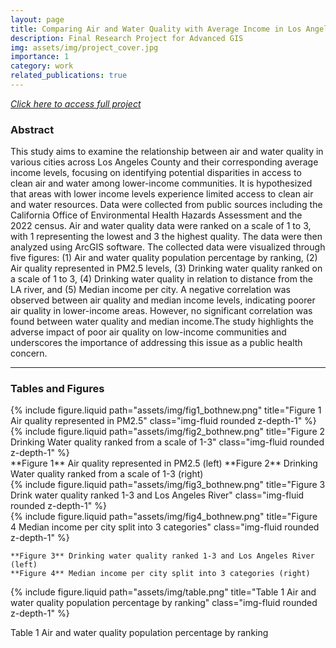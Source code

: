 ```yaml
---
layout: page
title: Comparing Air and Water Quality with Average Income in Los Angeles County
description: Final Research Project for Advanced GIS 
img: assets/img/project_cover.jpg
importance: 1
category: work
related_publications: true
---
```


[*Click here to access full project*
](https://github.com/leilaghazvini/leilaghazvini.github.io/blob/master/assets/pdf/Project%20envs%20196%20.pdf)
### Abstract

This study aims to examine the relationship between air and water quality in various cities across Los Angeles County and their corresponding average income levels, focusing on identifying potential disparities in access to clean air and water among lower-income communities. It is hypothesized that areas with lower income levels experience limited access to clean air and water resources. Data were collected from public sources including the California Office of Environmental Health Hazards Assessment and the 2022 census. Air and water quality data were ranked on a scale of 1 to 3, with 1 representing the lowest and 3 the highest quality. The data were then analyzed using ArcGIS software. The collected data were visualized through five figures: (1) Air and water quality population percentage by ranking, (2) Air quality represented in PM2.5 levels, (3) Drinking water quality ranked on a scale of 1 to 3, (4) Drinking water quality in relation to distance from the LA river, and (5) Median income per city. A negative correlation was observed between air quality and median income levels, indicating poorer air quality in lower-income areas. However, no significant correlation was found between water quality and median income.The study highlights the adverse impact of poor air quality on low-income communities and underscores the importance of addressing this issue as a public health concern.

 ---
 
### Tables and Figures

<div class="row justify-content-sm-center">
  <div class="col-sm-6 mt-3 mt-md-0">
    {% include figure.liquid path="assets/img/fig1_bothnew.png" title="Figure 1 Air quality represented in PM2.5" class="img-fluid rounded z-depth-1" %}
   </div>
  <div class="col-sm-6 mt-3 mt-md-0">
    {% include figure.liquid path="assets/img/fig2_bothnew.png" title="Figure 2 Drinking Water quality ranked from a scale of 1-3" class="img-fluid rounded z-depth-1" %}
  </div>
</div>
   **Figure 1** Air quality represented in PM2.5 (left) 
   **Figure 2** Drinking Water quality ranked from a scale of 1-3 (right) 
  
<div class="row justify-content-sm-center">
  <div class="col-sm-6 mt-3 mt-md-0">
    {% include figure.liquid path="assets/img/fig3_bothnew.png" title="Figure 3 Drink water quality ranked 1-3 and Los Angeles River" class="img-fluid rounded z-depth-1" %}
   </div>
  <div class="col-sm-6 mt-3 mt-md-0">
    {% include figure.liquid path="assets/img/fig4_bothnew.png" title="Figure 4 Median income per city split into 3 categories" class="img-fluid rounded z-depth-1" %}
  </div>
</div>

    **Figure 3** Drinking water quality ranked 1-3 and Los Angeles River (left) 
    **Figure 4** Median income per city split into 3 categories (right) 

  <div class="col-sm-7 mt-3 mt-md-0">
    {% include figure.liquid path="assets/img/table.png" title="Table 1 Air and water quality population percentage by ranking" class="img-fluid rounded z-depth-1" %}
   </div>

Table 1 Air and water quality population percentage by ranking
